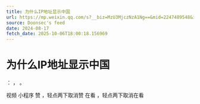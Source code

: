 ```yaml
---
title: 为什么IP地址显示中国
url: https://mp.weixin.qq.com/s?__biz=MzU3MjczNzA1Ng==&mid=2247489548&idx=1&sn=693a445747d6a318bf90404b70c075b7
source: Doonsec's feed
date: 2024-08-17
fetch_date: 2025-10-06T18:00:18.156969
---
```


# 为什么IP地址显示中国

：
，
。

视频
小程序
赞
，轻点两下取消赞
在看
，轻点两下取消在看